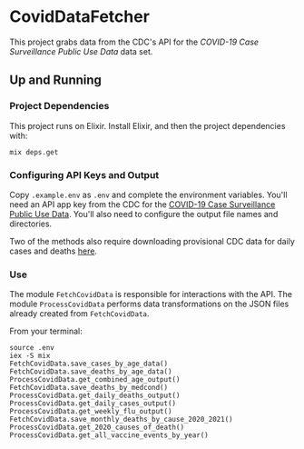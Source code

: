 # CovidDataFetcher

This project grabs data from the CDC's API for the *COVID-19 Case Surveillance Public Use Data* data set.

## Up and Running

### Project Dependencies

This project runs on Elixir. Install Elixir, and then the project dependencies with:

```
mix deps.get
```

### Configuring API Keys and Output

Copy `.example.env` as `.env` and complete the environment variables. You'll need an API app key from the CDC for the [COVID-19 Case Surveillance Public Use Data](https://dev.socrata.com/foundry/data.cdc.gov/vbim-akqf). You'll also need to configure the output file names and directories.

Two of the methods also require downloading provisional CDC data for daily cases and deaths [here](https://covid.cdc.gov/covid-data-tracker/#trends_dailytrendscases).

### Use

The module `FetchCovidData` is responsible for interactions with the API. The module `ProcessCovidData` performs data transformations on the JSON files already created from `FetchCovidData`.

From your terminal:
```
source .env
iex -S mix
FetchCovidData.save_cases_by_age_data()
FetchCovidData.save_deaths_by_age_data()
ProcessCovidData.get_combined_age_output()
FetchCovidData.save_deaths_by_medcond()
ProcessCovidData.get_daily_deaths_output()
ProcessCovidData.get_daily_cases_output()
ProcessCovidData.get_weekly_flu_output()
FetchCovidData.save_monthly_deaths_by_cause_2020_2021()
ProcessCovidData.get_2020_causes_of_death()
ProcessCovidData.get_all_vaccine_events_by_year()
```
